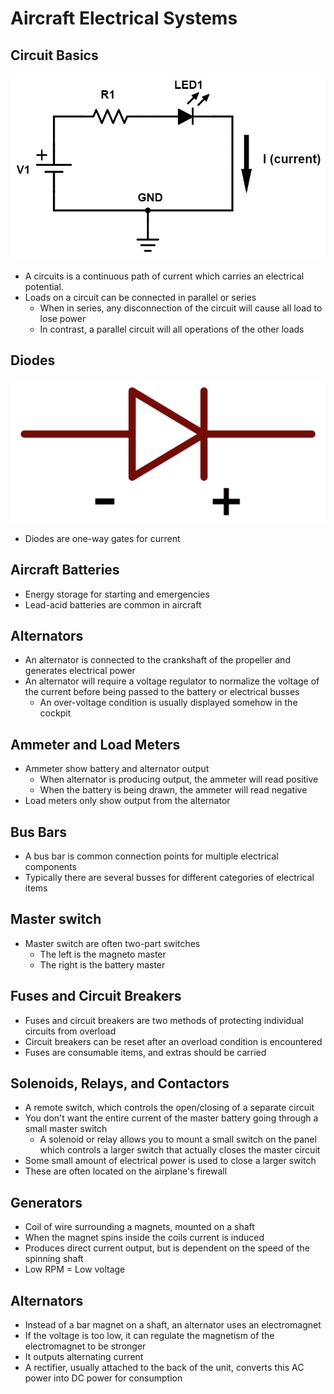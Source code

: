# Aircraft Electrical Systems

## Circuit Basics

![Basic circuit](../images/image-3.png)

- A circuits is a continuous path of current which carries an electrical potential.
- Loads on a circuit can be connected in parallel or series
  - When in series, any disconnection of the circuit will cause all load to lose power
  - In contrast, a parallel circuit will all operations of the other loads

## Diodes

![Diode symbol](../images/image-9.png)

- Diodes are one-way gates for current

## Aircraft Batteries

- Energy storage for starting and emergencies
- Lead-acid batteries are common in aircraft

## Alternators

- An alternator is connected to the crankshaft of the propeller and generates electrical power
- An alternator will require a voltage regulator to normalize the voltage of the current before being passed to the battery or electrical busses
  - An over-voltage condition is usually displayed somehow in the cockpit

## Ammeter and Load Meters

- Ammeter show battery and alternator output
  - When alternator is producing output, the ammeter will read positive
  - When the battery is being drawn, the ammeter will read negative
- Load meters only show output from the alternator

## Bus Bars

- A bus bar is common connection points for multiple electrical components
- Typically there are several busses for different categories of electrical items

## Master switch

- Master switch are often two-part switches
  - The left is the magneto master
  - The right is the battery master

## Fuses and Circuit Breakers

- Fuses and circuit breakers are two methods of protecting individual circuits from overload
- Circuit breakers can be reset after an overload condition is encountered
- Fuses are consumable items, and extras should be carried

## Solenoids, Relays, and Contactors

- A remote switch, which controls the open/closing of a separate circuit
- You don't want the entire current of the master battery going through a small master switch
  - A solenoid or relay allows you to mount a small switch on the panel which controls a larger switch that actually closes the master circuit
- Some small amount of electrical power is used to close a larger switch
- These are often located on the airplane's firewall

## Generators

- Coil of wire surrounding a magnets, mounted on a shaft
- When the magnet spins inside the coils current is induced
- Produces direct current output, but is dependent on the speed of the spinning shaft
- Low RPM = Low voltage

## Alternators

- Instead of a bar magnet on a shaft, an alternator uses an electromagnet
- If the voltage is too low, it can regulate the magnetism of the electromagnet to be stronger
- It outputs alternating current
- A rectifier, usually attached to the back of the unit, converts this AC power into DC power for consumption
